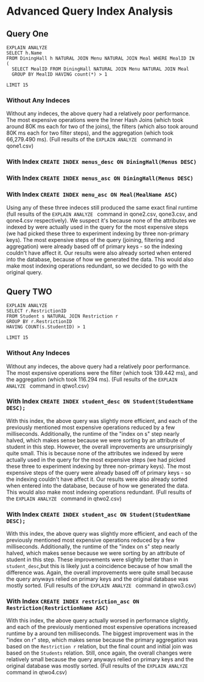# Advanced Query Index Analysis

## Query One
```
EXPLAIN ANALYZE 
SELECT h.Name
FROM DiningHall h NATURAL JOIN Menu NATURAL JOIN Meal WHERE MealID IN (
  SELECT MealID FROM DiningHall NATURAL JOIN Menu NATURAL JOIN Meal
  GROUP BY MealID HAVING count(*) > 1

LIMIT 15
```

### Without Any Indeces
Without any indeces, the above query had a relatively poor performance. The most expensive operations were the Inner Hash Joins (which took around 80K ms each for two of the joins), the filters (which also took around 80K ms each for two filter steps), and the aggregation (which took 66,279.490 ms). (Full results of the `EXPLAIN ANALYZE ` command in qone1.csv)

### With Index `CREATE INDEX menus_desc ON DiningHall(Menus DESC)` 
### With Index `CREATE INDEX menus_asc ON DiningHall(Menus DESC)`
### With Index `CREATE INDEX menu_asc ON Meal(MealName ASC)`
Using any of these three indeces still produced the same exact final runtime (full results of the `EXPLAIN ANALYZE ` command in qone2.csv, qone3.csv, and qone4.csv respectively). We suspect it's because none of the attributes we indexed by were actually used in the query for the most expensive steps (we had picked these three to experiment indexing by three non-primary keys). The most expensive steps of the query (joining, filtering and aggregation) were already based off of primary keys - so the indexing couldn't have affect it. Our results were also already sorted when entered into the database, because of how we generated the data. This would also make most indexing operations redundant, so we decided to go with the original query. 


## Query TWO
```
EXPLAIN ANALYZE 
SELECT r.RestrictionID
FROM Student s NATURAL JOIN Restriction r 
GROUP BY r.RestrictionID
HAVING COUNT(s.StudentID) > 1

LIMIT 15
```


### Without Any Indeces
Without any indeces, the above query had a relatively poor performance. The most expensive operations were the filter (which took 139.442 ms), and the aggregation (which took 116.294 ms). (Full results of the `EXPLAIN ANALYZE ` command in qtwo1.csv)

### With Index `CREATE INDEX student_desc ON Student(StudentName DESC);` 
With this index, the above query was slightly more efficient, and each of the previously mentioned most expensive operations reduced by a few milliseconds. Additionally, the runtime of the "index on s" step nearly halved, which makes sense because we were sorting by an attribute of student in this step. However, the overall improvements are unsurprisingly quite small. This is because none of the attributes we indexed by were actually used in the query for the most expensive steps (we had picked these three to experiment indexing by three non-primary keys). The most expensive steps of the query were already based off of primary keys - so the indexing couldn't have affect it. Our results were also already sorted when entered into the database, because of how we generated the data. This would also make most indexing operations redundant. (Full results of the `EXPLAIN ANALYZE ` command in qtwo2.csv)


### With Index `CREATE INDEX student_asc ON Student(StudentName DESC);`
With this index, the above query was slightly more efficient, and each of the previously mentioned most expensive operations reduced by a few milliseconds. Additionally, the runtime of the "index on s" step nearly halved, which makes sense because we were sorting by an attribute of student in this step. These improvements were slightly better than in `student_desc`,but this is likely just a coincidence because of how small the difference was. Again, the overall improvements were quite small because the query anyways relied on primary keys and the original database was mostly sorted. (Full results of the `EXPLAIN ANALYZE ` command in qtwo3.csv)


### With Index `CREATE INDEX restriction_asc ON Restriction(RestrictionName ASC)`
With this index, the above query actually worsed in performance slightly, and each of the previously mentioned most expensive operations increased runtime by a around ten milliseconds. The biggest improvement was in the "index on r" step, which makes sense because the primary aggregation was based on the `Restriction r` relation, but the final count and initial join was based on the `Students` relation. Still, once again, the overall changes were relatively small because the query anyways relied on primary keys and the original database was mostly sorted. (Full results of the `EXPLAIN ANALYZE ` command in qtwo4.csv)
